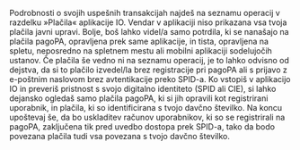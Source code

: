 Podrobnosti o svojih uspešnih transakcijah najdeš na seznamu operacij v razdelku »Plačila« aplikacije IO.
Vendar v aplikaciji niso prikazana vsa tvoja plačila javni upravi. Bolje, boš lahko videl/a samo potrdila, ki se nanašajo na plačila pagoPA, opravljena prek same aplikacije, in tista, opravljena na spletu, neposredno na spletnem mestu ali mobilni aplikaciji sodelujočih ustanov. Če plačila še vedno ni na seznamu operacij, je to lahko odvisno od dejstva, da si to plačilo izvedel/la brez registracije pri pagoPA ali s prijavo z e-poštnim naslovom brez avtentikacije preko SPID-a. Ko vstopiš v aplikacijo IO in preveriš pristnost s svojo digitalno identiteto (SPID ali CIE), si lahko dejansko ogledaš samo plačila pagoPA, ki si jih opravili kot registrirani uporabnik, in plačila, ki so identificirana s tvojo davčno številko. Na koncu upoštevaj še, da bo uskladitev računov uporabnikov, ki so se registrirali na pagoPA, zaključena tik pred uvedbo dostopa prek SPID-a, tako da bodo povezana plačila tudi vsa povezana s tvojo davčno številko.
